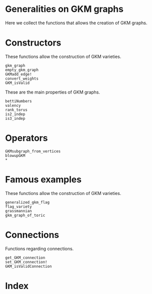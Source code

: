 # Generalities on GKM graphs

Here we collect the functions that allows the creation of GKM graphs.

# Constructors
These functions allow the construction of GKM varieties.

```@docs
gkm_graph
empty_gkm_graph
GKMadd_edge!
convert_weights
GKM_isValid
```

These are the main properties of GKM graphs.
```@docs
bettiNumbers
valency
rank_torus
is2_indep
is3_indep
```

# Operators
```@docs
GKMsubgraph_from_vertices
blowupGKM
*
```
# Famous examples
These functions allow the construction of GKM varieties.
```@docs
generalized_gkm_flag
flag_variety
grassmannian
gkm_graph_of_toric
```

# Connections
Functions regarding connections.
```@docs
get_GKM_connection
set_GKM_connection!
GKM_isValidConnection
```

# Index

```@index
```